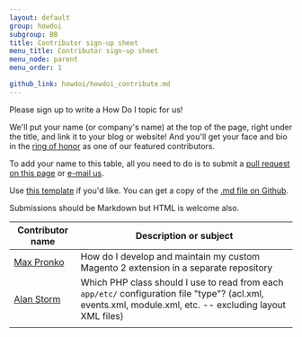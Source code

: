 ```yaml
---
layout: default
group: howdoi
subgroup: BB
title: Contributor sign-up sheet
menu_title: Contributor sign-up sheet
menu_node: parent
menu_order: 1

github_link: howdoi/howdoi_contribute.md
---
```


Please sign up to write a How Do I topic for us! 

We'll put your name (or company's name) at the top of the page, right under the title, and link it to your blog or website! And you'll get your face and bio in the <a href="{{ site.gdeurl21 }}howdoi/howdoi_bios.html">ring of honor</a> as one of our featured contributors.

To add your name to this table, all you need to do is to submit a <a href="{{ site.githuburl21 }}howdoi/howdoi_contribute.md">pull request on this page</a> or <a href="mailto:DL-Magento-Doc-Feedback@ebay.com">e-mail us</a>. 

Use <a href="{{ site.gdeurl21 }}howdoi/howdoi_template.html">this template</a> if you'd like. You can get a copy of the <a href="{{ site.githuburl21 }}howdoi/howdoi_template.md">.md file  on Github</a>.

Submissions should be Markdown but HTML is welcome also.


| Contributor name  |  Description or subject |
|---|---|
| <a href="http://www.maxpronko.com/" title="Max Pronko">Max Pronko</a>  | How do I develop and maintain my custom Magento 2 extension in a separate repository  |
| <a href="http://www.alanstorm.com/" title="Alan Storm">Alan Storm</a>  | Which PHP class should I use to read from each `app/etc/` configuration file "type"? (acl.xml, events.xml, module.xml, etc. -- excluding layout XML files)  |
|   |   |

